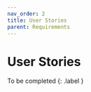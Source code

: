 ```yaml
---
nav_order: 2
title: User Stories
parent: Requirements
---
```


# User Stories

To be completed
{: .label }
